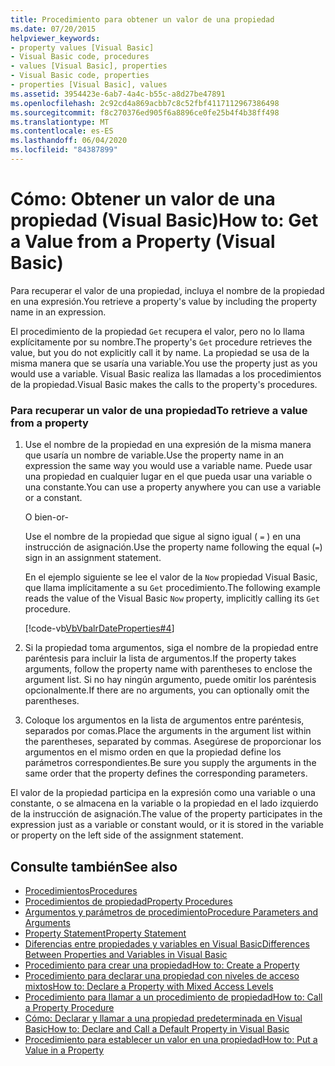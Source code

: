 ```yaml
---
title: Procedimiento para obtener un valor de una propiedad
ms.date: 07/20/2015
helpviewer_keywords:
- property values [Visual Basic]
- Visual Basic code, procedures
- values [Visual Basic], properties
- Visual Basic code, properties
- properties [Visual Basic], values
ms.assetid: 3954423e-6ab7-4a4c-b55c-a8d27be47891
ms.openlocfilehash: 2c92cd4a869acbb7c8c52fbf4117112967386498
ms.sourcegitcommit: f8c270376ed905f6a8896ce0fe25b4f4b38ff498
ms.translationtype: MT
ms.contentlocale: es-ES
ms.lasthandoff: 06/04/2020
ms.locfileid: "84387899"
---
```

# <a name="how-to-get-a-value-from-a-property-visual-basic"></a><span data-ttu-id="f4be0-102">Cómo: Obtener un valor de una propiedad (Visual Basic)</span><span class="sxs-lookup"><span data-stu-id="f4be0-102">How to: Get a Value from a Property (Visual Basic)</span></span>
<span data-ttu-id="f4be0-103">Para recuperar el valor de una propiedad, incluya el nombre de la propiedad en una expresión.</span><span class="sxs-lookup"><span data-stu-id="f4be0-103">You retrieve a property's value by including the property name in an expression.</span></span>  
  
 <span data-ttu-id="f4be0-104">El procedimiento de la propiedad `Get` recupera el valor, pero no lo llama explícitamente por su nombre.</span><span class="sxs-lookup"><span data-stu-id="f4be0-104">The property's `Get` procedure retrieves the value, but you do not explicitly call it by name.</span></span> <span data-ttu-id="f4be0-105">La propiedad se usa de la misma manera que se usaría una variable.</span><span class="sxs-lookup"><span data-stu-id="f4be0-105">You use the property just as you would use a variable.</span></span> <span data-ttu-id="f4be0-106">Visual Basic realiza las llamadas a los procedimientos de la propiedad.</span><span class="sxs-lookup"><span data-stu-id="f4be0-106">Visual Basic makes the calls to the property's procedures.</span></span>  
  
### <a name="to-retrieve-a-value-from-a-property"></a><span data-ttu-id="f4be0-107">Para recuperar un valor de una propiedad</span><span class="sxs-lookup"><span data-stu-id="f4be0-107">To retrieve a value from a property</span></span>  
  
1. <span data-ttu-id="f4be0-108">Use el nombre de la propiedad en una expresión de la misma manera que usaría un nombre de variable.</span><span class="sxs-lookup"><span data-stu-id="f4be0-108">Use the property name in an expression the same way you would use a variable name.</span></span> <span data-ttu-id="f4be0-109">Puede usar una propiedad en cualquier lugar en el que pueda usar una variable o una constante.</span><span class="sxs-lookup"><span data-stu-id="f4be0-109">You can use a property anywhere you can use a variable or a constant.</span></span>  
  
     <span data-ttu-id="f4be0-110">O bien</span><span class="sxs-lookup"><span data-stu-id="f4be0-110">-or-</span></span>  
  
     <span data-ttu-id="f4be0-111">Use el nombre de la propiedad que sigue al signo igual ( `=` ) en una instrucción de asignación.</span><span class="sxs-lookup"><span data-stu-id="f4be0-111">Use the property name following the equal (`=`) sign in an assignment statement.</span></span>  
  
     <span data-ttu-id="f4be0-112">En el ejemplo siguiente se lee el valor de la `Now` propiedad Visual Basic, que llama implícitamente a su `Get` procedimiento.</span><span class="sxs-lookup"><span data-stu-id="f4be0-112">The following example reads the value of the Visual Basic `Now` property, implicitly calling its `Get` procedure.</span></span>  
  
     [!code-vb[VbVbalrDateProperties#4](~/samples/snippets/visualbasic/VS_Snippets_VBCSharp/VbVbalrDateProperties/VB/Module1.vb#4)]  
  
2. <span data-ttu-id="f4be0-113">Si la propiedad toma argumentos, siga el nombre de la propiedad entre paréntesis para incluir la lista de argumentos.</span><span class="sxs-lookup"><span data-stu-id="f4be0-113">If the property takes arguments, follow the property name with parentheses to enclose the argument list.</span></span> <span data-ttu-id="f4be0-114">Si no hay ningún argumento, puede omitir los paréntesis opcionalmente.</span><span class="sxs-lookup"><span data-stu-id="f4be0-114">If there are no arguments, you can optionally omit the parentheses.</span></span>  
  
3. <span data-ttu-id="f4be0-115">Coloque los argumentos en la lista de argumentos entre paréntesis, separados por comas.</span><span class="sxs-lookup"><span data-stu-id="f4be0-115">Place the arguments in the argument list within the parentheses, separated by commas.</span></span> <span data-ttu-id="f4be0-116">Asegúrese de proporcionar los argumentos en el mismo orden en que la propiedad define los parámetros correspondientes.</span><span class="sxs-lookup"><span data-stu-id="f4be0-116">Be sure you supply the arguments in the same order that the property defines the corresponding parameters.</span></span>  
  
 <span data-ttu-id="f4be0-117">El valor de la propiedad participa en la expresión como una variable o una constante, o se almacena en la variable o la propiedad en el lado izquierdo de la instrucción de asignación.</span><span class="sxs-lookup"><span data-stu-id="f4be0-117">The value of the property participates in the expression just as a variable or constant would, or it is stored in the variable or property on the left side of the assignment statement.</span></span>  
  
## <a name="see-also"></a><span data-ttu-id="f4be0-118">Consulte también</span><span class="sxs-lookup"><span data-stu-id="f4be0-118">See also</span></span>

- [<span data-ttu-id="f4be0-119">Procedimientos</span><span class="sxs-lookup"><span data-stu-id="f4be0-119">Procedures</span></span>](./index.md)
- [<span data-ttu-id="f4be0-120">Procedimientos de propiedad</span><span class="sxs-lookup"><span data-stu-id="f4be0-120">Property Procedures</span></span>](./property-procedures.md)
- [<span data-ttu-id="f4be0-121">Argumentos y parámetros de procedimiento</span><span class="sxs-lookup"><span data-stu-id="f4be0-121">Procedure Parameters and Arguments</span></span>](./procedure-parameters-and-arguments.md)
- [<span data-ttu-id="f4be0-122">Property Statement</span><span class="sxs-lookup"><span data-stu-id="f4be0-122">Property Statement</span></span>](../../../language-reference/statements/property-statement.md)
- [<span data-ttu-id="f4be0-123">Diferencias entre propiedades y variables en Visual Basic</span><span class="sxs-lookup"><span data-stu-id="f4be0-123">Differences Between Properties and Variables in Visual Basic</span></span>](./differences-between-properties-and-variables.md)
- [<span data-ttu-id="f4be0-124">Procedimiento para crear una propiedad</span><span class="sxs-lookup"><span data-stu-id="f4be0-124">How to: Create a Property</span></span>](./how-to-create-a-property.md)
- [<span data-ttu-id="f4be0-125">Procedimiento para declarar una propiedad con niveles de acceso mixtos</span><span class="sxs-lookup"><span data-stu-id="f4be0-125">How to: Declare a Property with Mixed Access Levels</span></span>](./how-to-declare-a-property-with-mixed-access-levels.md)
- [<span data-ttu-id="f4be0-126">Procedimiento para llamar a un procedimiento de propiedad</span><span class="sxs-lookup"><span data-stu-id="f4be0-126">How to: Call a Property Procedure</span></span>](./how-to-call-a-property-procedure.md)
- [<span data-ttu-id="f4be0-127">Cómo: Declarar y llamar a una propiedad predeterminada en Visual Basic</span><span class="sxs-lookup"><span data-stu-id="f4be0-127">How to: Declare and Call a Default Property in Visual Basic</span></span>](./how-to-declare-and-call-a-default-property.md)
- [<span data-ttu-id="f4be0-128">Procedimiento para establecer un valor en una propiedad</span><span class="sxs-lookup"><span data-stu-id="f4be0-128">How to: Put a Value in a Property</span></span>](./how-to-put-a-value-in-a-property.md)
